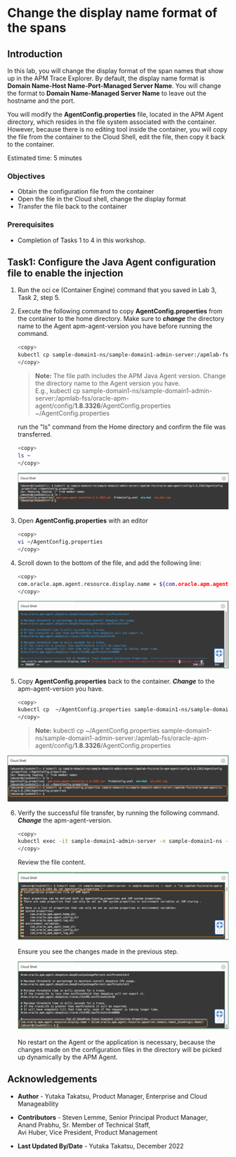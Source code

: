 # Change the display name format of the spans

## Introduction

In this lab, you will change the display format of the span names that show up in the APM Trace Explorer. By default, the display name format is **Domain Name-Host Name-Port-Managed Server Name**. You will change the format to **Domain Name-Managed Server Name** to leave out the hostname and the port.

You will modify the **AgentConfig.properties** file, located in the APM Agent directory, which resides in the file system associated with the container.  However, because there is no editing tool inside the container, you will copy the file from the container to the Cloud Shell, edit the file, then copy it back to the container.

Estimated time: 5 minutes

### Objectives

* Obtain the configuration file from the container
*	Open the file in the Cloud shell, change the display format
*	Transfer the file back to the container

### Prerequisites

* Completion of Tasks 1 to 4 in this workshop.


## Task1: Configure the Java Agent configuration file to enable the injection


1. Run the oci ce (Container Engine) command that you saved in Lab 3, Task 2, step 5.

2. Execute the following command to copy **AgentConfig.properties**  from the container to the home directory. Make sure to ***change*** the directory name to the Agent apm-agent-version you have before running the command.


    ``` bash
    <copy>
    kubectl cp sample-domain1-ns/sample-domain1-admin-server:/apmlab-fss/oracle-apm-agent/config/<apm-agent-version>/AgentConfig.properties ~/AgentConfig.properties
    </copy>
    ```   

    >**Note:** The file path includes the APM Java Agent version. Change the directory name to the Agent version you have.  
    E.g., kubectl cp sample-domain1-ns/sample-domain1-admin-server:/apmlab-fss/oracle-apm-agent/config/**1.8.3326**/AgentConfig.properties ~/AgentConfig.properties

    run the "ls" command from the Home directory and confirm the file was transferred.  
    ```bash
    <copy>
    ls ~
    </copy>
    ```

   ![Oracle Cloud console, Cloud Shell ](images/6-1-cloudshell.png " ")

3.	Open **AgentConfig.properties** with an editor

    ```bash
    <copy>
    vi ~/AgentConfig.properties
    </copy>
    ```

4.	Scroll down to the bottom of the file, and add the following line:

    ```bash
    <copy>
    com.oracle.apm.agent.resource.display.name = ${com.oracle.apm.agent.resource.appserver.domain.name}_${weblogic.Name}
    </copy>
    ```

    ![Oracle Cloud console, Cloud Shell ](images/6-1a-cloudshell.png " ")

5.	Copy **AgentConfig.properties** back to the container. ***Change*** to the apm-agent-version you have.

    ```bash
    <copy>
    kubectl cp  ~/AgentConfig.properties sample-domain1-ns/sample-domain1-admin-server:/apmlab-fss/oracle-apm-agent/config/<apm-agent-version>/AgentConfig.properties
    </copy>
    ```

    >**Note:** kubectl cp  ~/AgentConfig.properties sample-domain1-ns/sample-domain1-admin-server:/apmlab-fss/oracle-apm-agent/config/**1.8.3326**/AgentConfig.properties

   ![Oracle Cloud console, Cloud Shell ](images/6-4-cloudshell.png " ")

6. Verify the successful file transfer, by running the following command. ***Change*** the apm-agent-version.

    ``` bash
    <copy>
    kubectl exec -it sample-domain1-admin-server -n sample-domain1-ns -- bash -c "cd /apmlab-fss/oracle-apm-agent/config/<apm-agent-version> && cat AgentConfig.properties "
    </copy>
    ```
    Review the file content.

    ![Oracle Cloud console, Cloud Shell](images/6-1b-cloudshell.png " ")

    Ensure you see the changes made in the previous step.

    ![Oracle Cloud console, Cloud Shell](images/6-1c-cloudshell.png " ")

    No restart on the Agent or the application is necessary, because the changes made on the configuration files in the directory will be picked up dynamically by the APM Agent.



## Acknowledgements

* **Author** - Yutaka Takatsu, Product Manager, Enterprise and Cloud Manageability
- **Contributors** - Steven Lemme, Senior Principal Product Manager,  
Anand Prabhu, Sr. Member of Technical Staff,  
Avi Huber, Vice President, Product Management
* **Last Updated By/Date** - Yutaka Takatsu, December 2022

